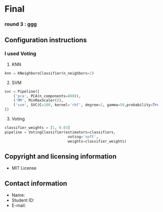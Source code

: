 # Final 
### round 3 : ggg
## Configuration instructions
### I used Voting
1. KNN
```python
knn = KNeighborsClassifier(n_neighbors=1)
```
2. SVM
```python
svc = Pipeline([
    ('pca', PCA(n_components=800)),
    ('MM', MinMaxScaler()),
    ('svm', SVC(C=100, kernel='rbf', degree=2, gamma=50,probability=True, random_state=42))
])
```


3. Voting
```python
classifier_weights = [1, 0.03]
pipeline = VotingClassifier(estimators=classifiers,
                             voting='soft',
                             weights=classifier_weights)
```

## Copyright and licensing information
- MIT License


## Contact information
- Name: 
- Student ID: 
- E-mail: 
